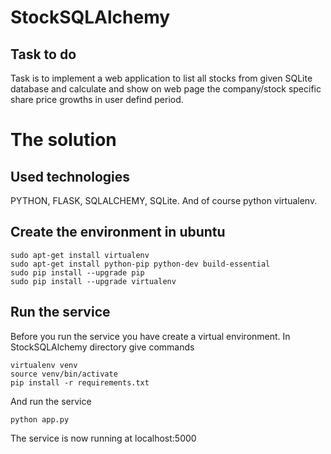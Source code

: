 # StockSQLAlchemy
## Task to do

Task is to implement a web application to list all stocks from given SQLite database and calculate and show on web page the company/stock specific share price growths in user defind period.


# The solution

## Used technologies

PYTHON, FLASK, SQLALCHEMY, SQLite.
And of course python virtualenv.

## Create the environment in ubuntu

    sudo apt-get install virtualenv
    sudo apt-get install python-pip python-dev build-essential
    sudo pip install --upgrade pip
    sudo pip install --upgrade virtualenv

## Run the service

Before you run the service you have create a virtual environment.
In StockSQLAlchemy directory give commands

    virtualenv venv
    source venv/bin/activate
    pip install -r requirements.txt

And run the service

    python app.py

The service is now running at localhost:5000


